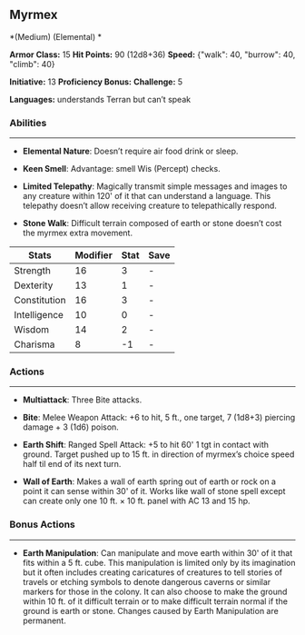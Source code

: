 ## Myrmex
*(Medium) (Elemental) *

**Armor Class:** 15
**Hit Points:** 90 (12d8+36)
**Speed:** {"walk": 40, "burrow": 40, "climb": 40}

**Initiative:** 13
**Proficiency Bonus:**
**Challenge:** 5

**Languages:** understands Terran but can’t speak

### Abilities
 --- 
- **Elemental Nature**: Doesn’t require air food drink or sleep.

- **Keen Smell**: Advantage: smell Wis (Percept) checks.

- **Limited Telepathy**: Magically transmit simple messages and images to any creature within 120' of it that can understand a language. This telepathy doesn’t allow receiving creature to telepathically respond.

- **Stone Walk**: Difficult terrain composed of earth or stone doesn’t cost the myrmex extra movement.



| Stats | Modifier | Stat | Save
| ---- | ---- | ---- | ---- |
| Strength | 16 | 3 | - |
| Dexterity | 13 | 1 | - |
| Constitution | 16 | 3 | - |
| Intelligence | 10 | 0 | - |
| Wisdom | 14 | 2 | - |
| Charisma | 8 | -1 | - |

### Actions
 --- 
- **Multiattack**: Three Bite attacks.

- **Bite**: Melee Weapon Attack: +6 to hit, 5 ft., one target, 7 (1d8+3) piercing damage + 3 (1d6) poison.

- **Earth Shift**: Ranged Spell Attack: +5 to hit 60' 1 tgt in contact with ground. Target pushed up to 15 ft. in direction of myrmex’s choice speed half til end of its next turn.

- **Wall of Earth**: Makes a wall of earth spring out of earth or rock on a point it can sense within 30' of it. Works like wall of stone spell except  can create only one 10 ft. × 10 ft. panel with AC 13 and 15 hp.

### Bonus Actions
 --- 
- **Earth Manipulation**: Can manipulate and move earth within 30' of it that fits within a 5 ft. cube. This manipulation is limited only by its imagination but it often includes creating caricatures of creatures to tell stories of travels or etching symbols to denote dangerous caverns or similar markers for those in the colony. It can also choose to make the ground within 10 ft. of it difficult terrain or to make difficult terrain normal if the ground is earth or stone. Changes caused by Earth Manipulation are permanent.

